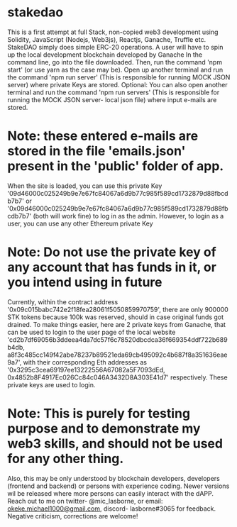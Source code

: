 # stakedao
This is a first attempt at full Stack, non-copied web3 development using Solidity, JavaScript (Nodejs, Web3js), Reactjs, Ganache, Truffle etc. 
StakeDAO simply does simple ERC-20 operations. 
A user will have to spin up the local development blockchain developed by Ganache In the command line, go into the file downloaded. 
Then, run the command 'npm start' (or use yarn as the case may be). 
Open up another terminal and run the command 'npm run server' (This is responsible for running MOCK JSON server) where private Keys are stored. 
Optional: You can also open another terminal and run the command 'npm run servers' (This is responsible for running the MOCK JSON server- local json file) where input e-mails are stored. 
# Note: these entered e-mails are stored in the file 'emails.json' present in the 'public' folder of app. 
When the site is loaded, you can use this private Key '09d46000c025249b9e7e67fc84067a6d9b77c985f589cd1732879d88fbcdb7b7' or 
'0x09d46000c025249b9e7e67fc84067a6d9b77c985f589cd1732879d88fbcdb7b7' (both will work fine) to log in as the admin. 
However, to login as a user, you can use any other Ethereum private Key

# Note: Do not use the private key of any account that has funds in it, or you intend using in future
Currently, within the contract address '0x09c015babc742e2f18fea28061f5050859970759', there are only 900000 STK tokens because 100k was reserved, should in case original funds got drained. 
To make things easier, here are 2 private keys from Ganache, that can be used to login to the user page of the local website 
'cd2b7df69056b3ddeea4da7dc57f6c78520dbcdca36f669354ddf722b689b4db, a8f3c485cc149f42abe78237b89521eda69cb495092c4b687f8a351636eae9a7', 
with their corresponding Eth addresses as '0x3295c3cea69197ee13222556A67082a5F7093dEd, 0x4852b8F4917Ec026Cc84c046A3432D8A303E41d7' respectively. 
These private keys are used to login.

# Note: This is purely for testing purpose and to demonstrate my web3 skills, and should not be used for any other thing. 
Also, this may be only understood by blockchain developers, developers (frontend and backend) or persons with experience coding. 
Newer versions wil be released where more persons can easily interact with the dAPP.
Reach out to me on twitter- @mic_lasborne, or email: okeke.michael1000@gmail.com, discord- lasborne#3065 for feedback. Negative criticism, corrections are welcome!
